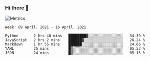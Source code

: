 ### Hi there 👋

![Metrics](https://github.com/radoapx/radoapx/blob/main/github-metrics.svg)

<!--START_SECTION:waka-->
```text
Week: 09 April, 2021 - 16 April, 2021

Python       2 hrs 40 mins   ████████▓░░░░░░░░░░░░░░░░   34.39 % 
JavaScript   2 hrs 2 mins    ██████▓░░░░░░░░░░░░░░░░░░   26.24 % 
Markdown     1 hr 55 mins    ██████░░░░░░░░░░░░░░░░░░░   24.66 % 
YAML         25 mins         █▒░░░░░░░░░░░░░░░░░░░░░░░   05.53 % 
JSON         24 mins         █▒░░░░░░░░░░░░░░░░░░░░░░░   05.13 % 
```
<!--END_SECTION:waka-->

<!--
**radoapx/radoapx** is a ✨ _special_ ✨ repository because its `README.md` (this file) appears on your GitHub profile.

Here are some ideas to get you started:

- 🔭 I’m currently working on ...
- 🌱 I’m currently learning ...
- 👯 I’m looking to collaborate on ...
- 🤔 I’m looking for help with ...
- 💬 Ask me about ...
- 📫 How to reach me: ...
- 😄 Pronouns: ...
- ⚡ Fun fact: ...
-->

